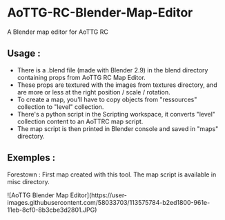 # AoTTG-RC-Blender-Map-Editor
A Blender map editor for AoTTG RC

<h2>Usage :</h2>
<ul>
  <li>There is a .blend file (made with Blender 2.9) in the blend directory containing props from AoTTG RC Map Editor.</li>
  <li>These props are textured with the images from textures directory, and are more or less at the right position / scale / rotation.</li>
  <li>To create a map, you'll have to copy objects from "ressources" collection to "level" collection.</li>
  <li>There's a python script in the Scripting workspace, it converts "level" collection content to an AoTTRC map script.</li>
  <li>The map script is then printed in Blender console and saved in "maps" directory.</li>
</ul>

<h2>Exemples :</h2>
<p>Forestown : First map created with this tool. The map script is available in misc directory.</p>
![AoTTG Blender Map Editor](https://user-images.githubusercontent.com/58033703/113575784-b2ed1800-961e-11eb-8cf0-8b3cbe3d2801.JPG)
